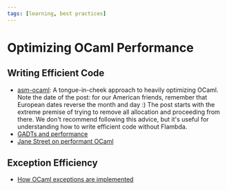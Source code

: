 ```yaml
---
tags: [learning, best practices]
---
```

# Optimizing OCaml Performance

## Writing Efficient Code
* [asm-ocaml](https://www.ocamlpro.com/2016/04/01/asm-ocaml/): A tongue-in-cheek approach to heavily optimizing OCaml.
Note the date of the post: for our American friends, remember that European dates reverse the month and day :)
The post starts with the extreme premise of trying to remove all allocation and proceeding from there.
We don't recommend following this advice, but it's useful for understanding how to write efficient code without Flambda.
* [GADTs and performance](https://blog.janestreet.com/why-gadts-matter-for-performance/)
* [Jane Street on performant OCaml](https://janestreet.github.io/ocaml-perf-notes.html)

## Exception Efficiency
* [How OCaml exceptions are implemented](https://stackoverflow.com/questions/8564025/ocaml-internals-exceptions)
